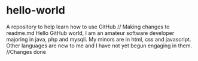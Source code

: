 # hello-world
A repository to help learn how to use GitHub
// Making changes to readme.md
Hello GitHub world, I am an amateur software developer majoring in java, php and mysqli. My minors are in html, css and javascript. Other languages are new to me and I have not yet begun engaging in them.
//Changes done
